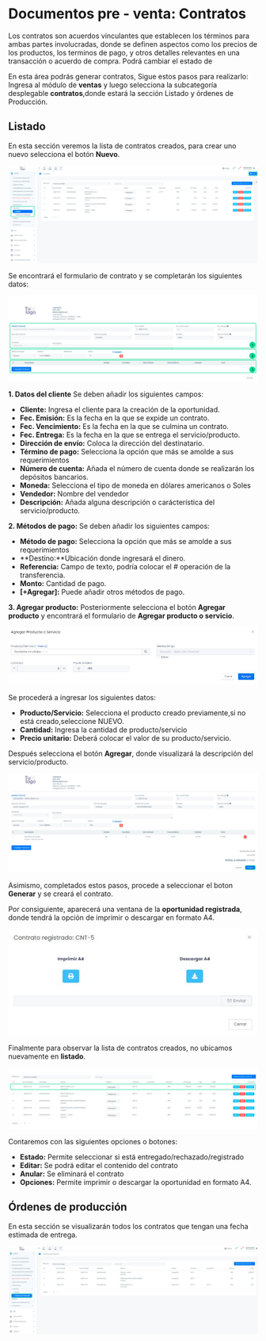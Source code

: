 # Documentos pre - venta: Contratos

Los contratos son acuerdos vinculantes que establecen los términos para ambas partes involucradas, donde se definen aspectos como los precios de los productos, los terminos de pago, y otros detalles relevantes en una transacción o acuerdo de compra. Podrá cambiar el estado de

En esta área podrás generar contratos, Sigue estos pasos para realizarlo:
Ingresa al módulo de **ventas** y luego selecciona la subcategoría desplegable **contratos**,donde estará la sección Listado y órdenes de Producción.

## Listado

En esta sección veremos la lista de contratos creados, para crear uno nuevo selecciona el botón **Nuevo**.

![Alt text](img/1_contratos.jpg)

Se encontrará el formulario de contrato y se completarán los siguientes datos:

![Alt text](img/33_contratos.jpg)

**1. Datos del cliente**
Se deben añadir los siguientes campos:

- **Cliente:** Ingresa el cliente  para la creación de la oportunidad.
- **Fec. Emisión:** Es la fecha en la que se expide un contrato.
- **Fec. Vencimiento:** Es la fecha en la que se culmina un contrato.
- **Fec. Entrega:** Es la fecha en la que se entrega el servicio/producto.
- **Dirección de envío:** Coloca la dirección del destinatario.
- **Término de pago:** Selecciona la opción que más se amolde a sus requerimientos
- **Número de cuenta:** Añada el número de cuenta donde se realizarán los depósitos bancarios.
- **Moneda:** Selecciona el tipo de moneda en dólares americanos o Soles
- **Vendedor:** Nombre del vendedor
- **Descripción:** Añada alguna descripción o carácterística del servicio/producto.

**2. Métodos de pago:**
Se deben añadir los siguientes campos:

- **Método de pago:** Selecciona la opción que más se amolde a sus requerimientos
- **Destino:**Ubicación donde ingresará el dinero.
- **Referencia:** Campo de texto, podría colocar el # operación de la transferencia.
- **Monto:** Cantidad de pago.
- **[+Agregar]:** Puede añadir otros métodos de pago.

**3. Agregar producto:**
Posteriormente selecciona el botón **Agregar producto** y encontrará el formulario de **Agregar producto o servicio**.

![Alt text](img/3_oport.jpg)

Se procederá a ingresar los siguientes datos:

- **Producto/Servicio:** Selecciona el producto creado previamente,si no está creado,seleccione NUEVO.
- **Cantidad:** Ingresa la cantidad de producto/servicio
- **Precio unitario:** Deberá colocar el valor de su producto/servicio.

Después selecciona el botón **Agregar**, donde visualizará la descripción del servicio/producto.

![Alt text](img/4_contratos.jpg)

Asimismo, completados estos pasos, procede a seleccionar el boton **Generar** y se creará el contrato.

Por consiguiente, aparecerá una ventana de la **oportunidad registrada**, donde tendrá la opción de imprimir o descargar en formato A4.

![Alt text](img/5_contratos.jpg)

Finalmente para observar la lista de contratos creados, no ubicamos nuevamente en **listado**.

![Alt text](img/6_contratos.jpg)

Contaremos con las siguientes opciones o botones:

- **Estado:** Permite seleccionar si está entregado/rechazado/registrado
- **Editar:** Se podrá editar el contenido del contrato
- **Anular:** Se eliminará el contrato
- **Opciones:** Permite imprimir o descargar la oportunidad en formato A4.

## Órdenes de producción

En esta sección se visualizarán todos los contratos que tengan una fecha estimada de entrega.

![Alt text](img/7_contratos.jpg)
